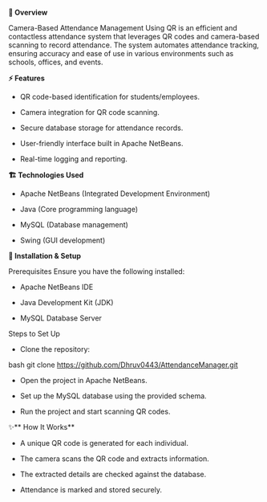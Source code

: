 **📌 Overview** 

Camera-Based Attendance Management Using QR is an efficient and contactless attendance system that leverages QR codes and camera-based scanning to record attendance. The system automates attendance tracking, ensuring accuracy and ease of use in various environments such as schools, offices, and events.

**⚡ Features**

- QR code-based identification for students/employees.

- Camera integration for QR code scanning.

- Secure database storage for attendance records.

- User-friendly interface built in Apache NetBeans.

- Real-time logging and reporting.

**🏗 Technologies Used**

- Apache NetBeans (Integrated Development Environment)

- Java (Core programming language)

- MySQL (Database management)

- Swing (GUI development)

**🚀 Installation & Setup**

Prerequisites
Ensure you have the following installed:

- Apache NetBeans IDE

- Java Development Kit (JDK)

- MySQL Database Server


Steps to Set Up
- Clone the repository:

bash
git clone https://github.com/Dhruv0443/AttendanceManager.git

- Open the project in Apache NetBeans.

- Set up the MySQL database using the provided schema.

- Run the project and start scanning QR codes.


✨** How It Works**

- A unique QR code is generated for each individual.

- The camera scans the QR code and extracts information.

- The extracted details are checked against the database.

- Attendance is marked and stored securely.
